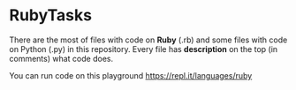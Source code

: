 # RubyTasks

There are the most of files with code on **Ruby** (.rb) and some files with code on Python (.py) in this repository.
Every file has **description** on the top (in comments) what code does.

You can run code on this playground https://repl.it/languages/ruby
